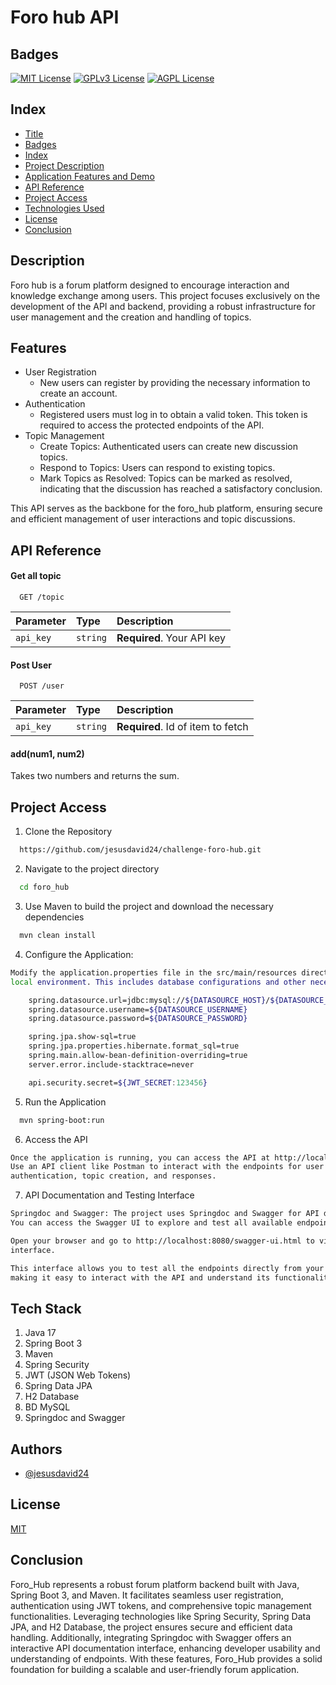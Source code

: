 
# Foro hub API



## Badges



[![MIT License](https://img.shields.io/badge/License-MIT-green.svg)](https://choosealicense.com/licenses/mit/)
[![GPLv3 License](https://img.shields.io/badge/License-GPL%20v3-yellow.svg)](https://opensource.org/licenses/)
[![AGPL License](https://img.shields.io/badge/license-AGPL-blue.svg)](http://www.gnu.org/licenses/agpl-3.0)

## Index

* [Title](#title)
* [Badges](#badges)
* [Index](#index)
* [Project Description](#project-description)
* [Application Features and Demo](#application-features-and-demo)
* [API Reference](#API-Reference)
* [Project Access](#project-access)
* [Technologies Used](#technologies-used)
* [License](#license)
* [Conclusion](#conclusion)
## Description


Foro hub is a forum platform designed to encourage interaction and knowledge exchange among users. This project focuses exclusively on the 
development of the API and backend, providing a robust infrastructure for user management and the creation and handling of topics.

## Features

- User Registration
    - New users can register by providing the necessary information to create an account.
- Authentication
    - Registered users must log in to obtain a valid token. This token is required to access the protected endpoints of the API.
- Topic Management
    - Create Topics: Authenticated users can create new discussion topics.
    - Respond to Topics: Users can respond to existing topics.
    - Mark Topics as Resolved: Topics can be marked as resolved, indicating that the discussion has reached a satisfactory conclusion.

This API serves as the backbone for the foro_hub platform, ensuring secure and efficient management of user interactions and topic discussions.
## API Reference

#### Get all topic

```http
  GET /topic
```

| Parameter | Type     | Description                |
| :-------- | :------- | :------------------------- |
| `api_key` | `string` | **Required**. Your API key |

#### Post User

```http
  POST /user
```

| Parameter | Type     | Description                       |
| :-------- | :------- | :-------------------------------- |
| `api_key` | `string` | **Required**. Id of item to fetch |

#### add(num1, num2)

Takes two numbers and returns the sum.


## Project Access

1. Clone the Repository

```bash
  https://github.com/jesusdavid24/challenge-foro-hub.git
```
2. Navigate to the project directory

```bash
  cd foro_hub
```
3. Use Maven to build the project and download the necessary dependencies

```bash
  mvn clean install
```
4. Configure the Application:

```bash
Modify the application.properties file in the src/main/resources directory to suit your 
local environment. This includes database configurations and other necessary settings
```

```bash
    spring.datasource.url=jdbc:mysql://${DATASOURCE_HOST}/${DATASOURCE_NAME}
    spring.datasource.username=${DATASOURCE_USERNAME}
    spring.datasource.password=${DATASOURCE_PASSWORD}

    spring.jpa.show-sql=true
    spring.jpa.properties.hibernate.format_sql=true
    spring.main.allow-bean-definition-overriding=true
    server.error.include-stacktrace=never

    api.security.secret=${JWT_SECRET:123456}
```
5. Run the Application

```bash
  mvn spring-boot:run
```
6. Access the API

```bash
Once the application is running, you can access the API at http://localhost:8080.
Use an API client like Postman to interact with the endpoints for user registration, 
authentication, topic creation, and responses.
```
7. API Documentation and Testing Interface

```bash
Springdoc and Swagger: The project uses Springdoc and Swagger for API documentation. 
You can access the Swagger UI to explore and test all available endpoints.

Open your browser and go to http://localhost:8080/swagger-ui.html to view the Swagger 
interface.

This interface allows you to test all the endpoints directly from your browser, 
making it easy to interact with the API and understand its functionality.
```
## Tech Stack

1. Java 17
2. Spring Boot 3
3. Maven
4. Spring Security
5. JWT (JSON Web Tokens)
5. Spring Data JPA
6. H2 Database
7. BD MySQL
8. Springdoc and Swagger



## Authors

- [@jesusdavid24](https://github.com/jesusdavid24)


## License

[MIT](https://choosealicense.com/licenses/mit/)

## Conclusion

Foro_Hub represents a robust forum platform backend built with Java, Spring Boot 3, and Maven. It facilitates seamless user registration, 
authentication using JWT tokens, and comprehensive topic management functionalities. Leveraging technologies like Spring Security, Spring Data JPA, 
and H2 Database, the project ensures secure and efficient data handling. Additionally, integrating Springdoc with Swagger offers an interactive 
API documentation interface, enhancing developer usability and understanding of endpoints. With these features, Foro_Hub provides a solid foundation 
for building a scalable and user-friendly forum application.